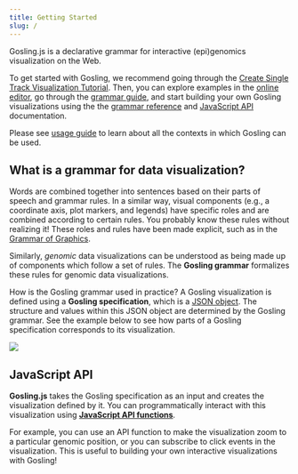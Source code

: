 ```yaml
---
title: Getting Started
slug: /
---
```


Gosling.js is a declarative grammar for interactive (epi)genomics visualization on the Web.

To get started with Gosling, we recommend going through the [Create Single Track Visualization Tutorial](/tutorials). Then, you can explore examples in the [online editor](https://gosling.js.org), go through the [grammar guide](category/grammar-guide), and start building your own Gosling visualizations using the the [grammar reference](reference) and [JavaScript API](js-api) documentation.

Please see [usage guide](usage) to learn about all the contexts in which Gosling can be used. 

## What is a grammar for data visualization?
Words are combined together into sentences based on their parts of speech and grammar rules. In a similar way, visual components (e.g., a coordinate axis, plot markers, and legends) have specific roles and are combined according to certain rules. You probably know these rules without realizing it! These roles and rules have been made explicit, such as in the [Grammar of Graphics](https://link.springer.com/book/10.1007/0-387-28695-0).

Similarly, *genomic* data visualizations can be understood as being made up of components which follow a set of rules. The **Gosling grammar** formalizes these rules for genomic data visualizations. 

How is the Gosling grammar used in practice? A Gosling visualization is defined using a **Gosling specification**, which is a [JSON object](https://developer.mozilla.org/en-US/docs/Learn/JavaScript/Objects/JSON). The structure and values within this JSON object are determined by the Gosling grammar. See the example below to see how parts of a Gosling specification corresponds to its visualization. 

<img src='/img/spec-vis.png'/>

## JavaScript API 

**Gosling.js** takes the Gosling specification as an input and creates the visualization defined by it. You can programmatically interact with this visualization using [**JavaScript API functions**](js-api). 

For example, you can use an API function to make the visualization zoom to a particular genomic position, or you can subscribe to click events in the visualization. This is useful to building your own interactive visualizations with Gosling! 